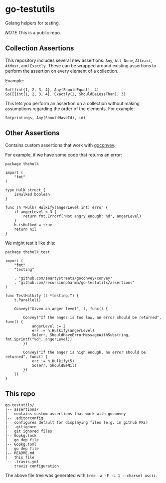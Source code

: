 # go-testutils

Golang helpers for testing.

*NOTE* This is a public repo.

## Collection Assertions

This repository includes several new assertions: `Any`, `All`, `None`, `AtLeast`, `AtMost`, and `Exactly`. These can be wrapped around existing assertions to perform the assertion on every element of a collection.

Example:

```golang
So([]int{1, 2, 3, 4}, Any(ShouldEqual), 4)
So([]int{1, 2, 3, 4}, Exactly(2, ShouldBeLessThan), 3)
```
This lets you perform an assertion on a collection without making assumptions regarding the order of the elements. For example:

```golang
So(printings, Any(ShouldHaveId), id)
```

## Other Assertions

Contains custom assertions that work with [goconvey](https://github.com/smartystreets/goconvey).

For example, if we have some code that returns an error:

    package thehulk

    import (
        "fmt"
    )

    type Hulk struct {
        isHulked boolean
    }

    func (h *Hulk) Hulkify(angerLevel int) error {
        if angerLevel < 3 {
            return fmt.Errorf("Not angry enough: %d", angerLevel)
        }
        h.isHulked = true
        return nil
    }

We might test it like this:

    package thehulk_test

    import (
        "fmt"
        "testing"

        . "github.com/smartystreets/goconvey/convey"
        . "github.com/recursionpharma/go-testutils/assertions"
    )

    func TestHulkify (t *testing.T) {
        t.Parallel()

        Convey("Given an anger level", t, func() {

            Convey("If the anger is too low, an error should be returned", func() {
                angerLevel := 2
                err := h.Hulkify(angerLevel)
                So(err, ShouldHaveErrorMessageWithSubstring, fmt.Sprintf("%d", angerLevel))
            })

            Convey("If the anger is high enough, no error should be returned", func() {
                err := h.Hulkify(5)
                So(err, ShouldBeNil)
            })
        })
    }

## This repo

    go-testutils/
    |-- assertions/
    |   contains custom assertions that work with goconvey
    |-- .editorconfig
    |   configures default for displaying files (e.g. in github PRs)
    |-- .gitignore
    |   git ignored files
    |-- Gopkg.lock
    |   go dep file
    |-- Gopkg.toml
    |   go dep file
    |-- README.md
    |   this file
    `-- .travis.yml
        travis configuration

The above file tree was generated with `tree -a -F -L 1 --charset ascii`.
